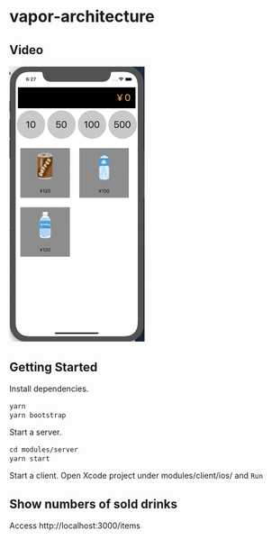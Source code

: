 # vapor-architecture

## Video

<img src="./vending-machine.gif" width="240">

## Getting Started

Install dependencies.

```console
yarn
yarn bootstrap
```

Start a server.

```console
cd modules/server
yarn start
```

Start a client. Open Xcode project under modules/client/ios/ and `Run`

## Show numbers of sold drinks

Access http://localhost:3000/items
